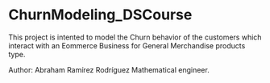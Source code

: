 # ChurnModeling_DSCourse
This project is intented to model the Churn behavior of the customers which interact with an Eommerce Business for General Merchandise products type.

Author: Abraham Ramírez Rodríguez
Mathematical engineer. 
